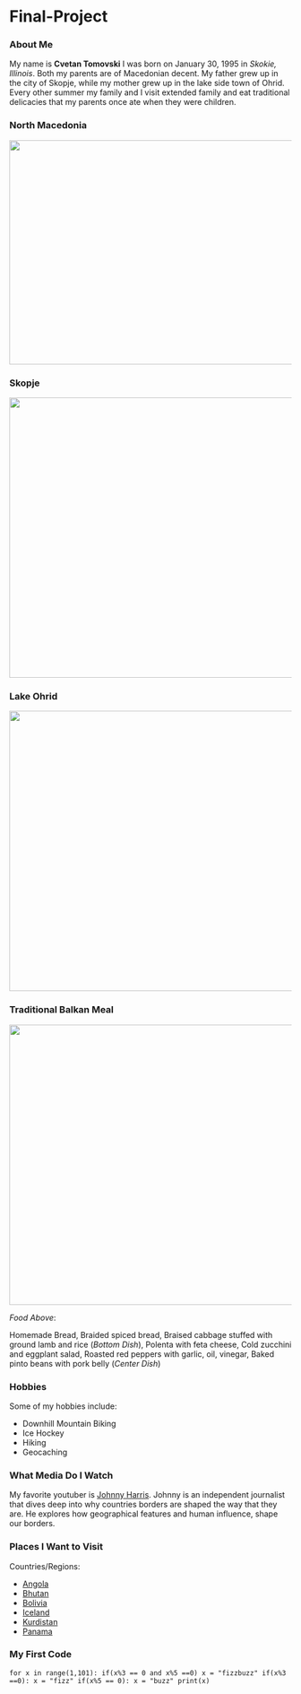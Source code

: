 # Final-Project

### About Me

My name is **Cvetan Tomovski** I was born on January 30, 1995 in *Skokie, Illinois*. Both my parents are of Macedonian decent. My father grew up in the city of Skopje, while my mother grew up in the lake side town of Ohrid. Every other summer my family and I visit extended family and eat traditional delicacies that my parents once ate when they were children. 


### North Macedonia 
<img src = "https://geology.com/world/macedonia-map.gif" height="400" width="600"> 

### Skopje 
<img src = "https://www.eu-startups.com/wp-content/uploads/2020/04/Skopje-city-image.jpg" height="500" width="900"> 

### Lake Ohrid
<img src = "https://cdn2.wanderlust.co.uk/media/3836/articles-short-break-in-lake-ohrid-macedonia.jpg?anchor=center&mode=crop&width=1200&height=0&rnd=131480780050000000" height="500" width="900"> 

### Traditional Balkan Meal
<img src = "https://c2.staticflickr.com/6/5260/5389461483_ed04506ed4_z.jpg" height="500" width="900">

*Food Above*:

Homemade Bread, Braided spiced bread, Braised cabbage stuffed with ground lamb and rice (*Bottom Dish*), Polenta with feta cheese, Cold zucchini and eggplant salad, Roasted red peppers with garlic, oil, vinegar, Baked pinto beans with pork belly (*Center Dish*)

### Hobbies
Some of my hobbies include:
- Downhill Mountain Biking
- Ice Hockey
- Hiking
- Geocaching

### What Media Do I Watch
My favorite youtuber is [Johnny Harris](https://www.youtube.com/user/johnnymangosteen). Johnny is an independent journalist that dives deep into why countries borders are shaped the way that they are. He explores how geographical features and human influence, shape our borders. 


### Places I Want to Visit 
Countries/Regions:
* [Angola](https://cdn.suwalls.com/wallpapers/nature/kalandula-falls-angola-26074-1920x1200.jpg)
* [Bhutan](https://i.ytimg.com/vi/Xpcrn5mX2VY/maxresdefault.jpg)
* [Bolivia](http://www.trbimg.com/img-566b55cd/turbine/la-tr-d-bolivia-salt-flat-20151213)
* [Iceland](https://abington.psu.edu/sites/abington/files/styles/node_embed/public/iceland.jpg?itok=OhFdVRr2)
* [Kurdistan](https://i.pinimg.com/736x/3c/65/c8/3c65c89a56ad9c4a1916025ae68c1d58--kurdistan-middle-east.jpg)
* [Panama](http://3.bp.blogspot.com/-YuYeMr7Slts/UnVtaZZ0lLI/AAAAAAAAUTA/3ESEt8DWPYM/s1600/panama+buildings.jpg)


### My First Code
`
for x in range(1,101):
  if(x%3 == 0 and x%5 ==0)
    x = "fizzbuzz"
  if(x%3 ==0):
    x = "fizz"
  if(x%5 == 0):
    x = "buzz"
  print(x)
`



